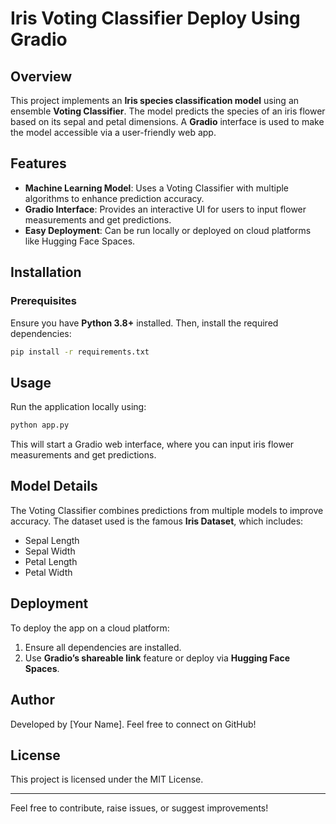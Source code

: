 # Iris Voting Classifier Deploy Using Gradio

## Overview
This project implements an **Iris species classification model** using an ensemble **Voting Classifier**. The model predicts the species of an iris flower based on its sepal and petal dimensions. A **Gradio** interface is used to make the model accessible via a user-friendly web app.

## Features
- **Machine Learning Model**: Uses a Voting Classifier with multiple algorithms to enhance prediction accuracy.
- **Gradio Interface**: Provides an interactive UI for users to input flower measurements and get predictions.
- **Easy Deployment**: Can be run locally or deployed on cloud platforms like Hugging Face Spaces.

## Installation
### Prerequisites
Ensure you have **Python 3.8+** installed. Then, install the required dependencies:

```bash
pip install -r requirements.txt
```

## Usage
Run the application locally using:
```bash
python app.py
```
This will start a Gradio web interface, where you can input iris flower measurements and get predictions.

## Model Details
The Voting Classifier combines predictions from multiple models to improve accuracy. The dataset used is the famous **Iris Dataset**, which includes:
- Sepal Length
- Sepal Width
- Petal Length
- Petal Width

## Deployment
To deploy the app on a cloud platform:
1. Ensure all dependencies are installed.
2. Use **Gradio’s shareable link** feature or deploy via **Hugging Face Spaces**.

## Author
Developed by [Your Name]. Feel free to connect on GitHub!

## License
This project is licensed under the MIT License.

---
Feel free to contribute, raise issues, or suggest improvements!

